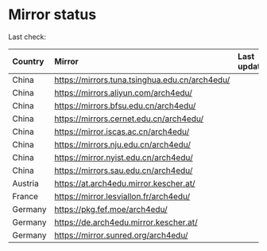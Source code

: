 <script src="./time.js"></script>
# Mirror status
Last check: <script type="text/javascript">localize(1743405850.386923);</script>

|Country|Mirror|Last update|
|:------|:-----|:----------|
|China|https://mirrors.tuna.tsinghua.edu.cn/arch4edu/|<script type="text/javascript">localize(1743359895);</script>|
|China|https://mirrors.aliyun.com/arch4edu/|<script type="text/javascript">localize(1743359895);</script>|
|China|https://mirrors.bfsu.edu.cn/arch4edu/|<script type="text/javascript">localize(1743359895);</script>|
|China|https://mirrors.cernet.edu.cn/arch4edu/|<script type="text/javascript">localize(1743359895);</script>|
|China|https://mirror.iscas.ac.cn/arch4edu/|<script type="text/javascript">localize(1743359895);</script>|
|China|https://mirrors.nju.edu.cn/arch4edu/|<script type="text/javascript">localize(1743316932);</script>|
|China|https://mirror.nyist.edu.cn/arch4edu/|<script type="text/javascript">localize(1743359895);</script>|
|China|https://mirrors.sau.edu.cn/arch4edu/|<script type="text/javascript">localize(1731653531);</script>|
|Austria|https://at.arch4edu.mirror.kescher.at/|<script type="text/javascript">localize(1743359895);</script>|
|France|https://mirror.lesviallon.fr/arch4edu/|<script type="text/javascript">localize(1743359895);</script>|
|Germany|https://pkg.fef.moe/arch4edu/|<script type="text/javascript">localize(1743359895);</script>|
|Germany|https://de.arch4edu.mirror.kescher.at/|<script type="text/javascript">localize(1743359895);</script>|
|Germany|https://mirror.sunred.org/arch4edu/|<script type="text/javascript">localize(1743359895);</script>|

<script src="./tablefilter/tablefilter.js"></script>
<script src="./table.js"></script>